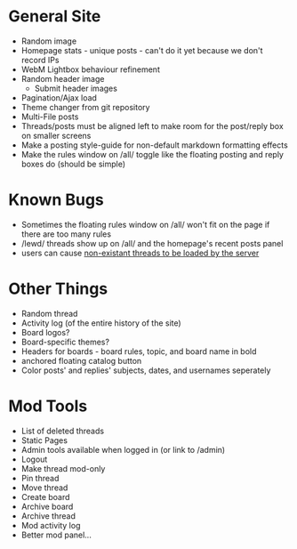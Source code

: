 # General Site
* Random image
* Homepage stats - unique posts - can't do it yet because we don't record IPs
* WebM Lightbox behaviour refinement
* Random header image
  * Submit header images
* Pagination/Ajax load
* Theme changer from git repository
* Multi-File posts
* Threads/posts must be aligned left to make room for the post/reply box on smaller screens
* Make a posting style-guide for non-default markdown formatting effects
* Make the rules window on /all/ toggle like the floating posting and reply boxes do (should be simple)


# Known Bugs
* Sometimes the floating rules window on /all/ won't fit on the page if there are too many rules
* /lewd/ threads show up on /all/ and the homepage's recent posts panel
* users can cause [non-existant threads to be loaded by the server](https://git.omnius.zone/omnius/omnius-zone/issues/14)

# Other Things
* Random thread
* Activity log (of the entire history of the site)
* Board logos?
* Board-specific themes?
* Headers for boards - board rules, topic, and board name in bold
* anchored floating catalog button
* Color posts' and replies' subjects, dates, and usernames seperately

# Mod Tools
* List of deleted threads
* Static Pages
* Admin tools available when logged in (or link to /admin)
* Logout
* Make thread mod-only
* Pin thread
* Move thread
* Create board
* Archive board
* Archive thread
* Mod activity log
* Better mod panel...
